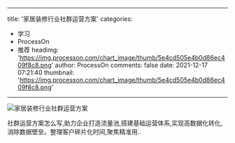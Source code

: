 
---
title: '家居装修行业社群运营方案'
categories: 
 - 学习
 - ProcessOn
 - 推荐
headimg: 'https://img.processon.com/chart_image/thumb/5e4cd505e4b0d86ec409f8c8.png'
author: ProcessOn
comments: false
date: 2021-12-17 07:21:40
thumbnail: 'https://img.processon.com/chart_image/thumb/5e4cd505e4b0d86ec409f8c8.png'
---

<div>   
<img class="thumb" alt="家居装修行业社群运营方案" src="https://img.processon.com/chart_image/thumb/5e4cd505e4b0d86ec409f8c8.png" referrerpolicy="no-referrer">
<p>社群运营方案怎么写,助力企业打造流量池,搭建基础运营体系,实现高数据化转化,消除数据壁垒。整理客户碎片化时间,聚焦精准用..</p>  
</div>
            